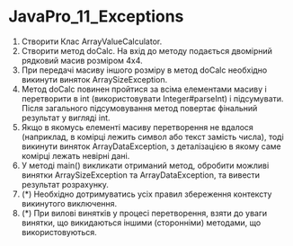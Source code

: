 # JavaPro_11_Exceptions

1. Створити Клас ArrayValueCalculator.  
2. Створити метод doCalc. На вхід до методу подається двомірний рядковий масив розміром 4х4.  
3. При передачі масиву іншого розміру в метод doCalc необхідно викинути виняток ArraySizeException.  
4. Метод doCalc повинен пройтися за всіма елементами масиву і перетворити в int (використовувати Integer#parseInt) і підсумувати. Після загального підсумовування метод повертає фінальний результат у вигляді int.  
5. Якщо в якомусь елементі масиву перетворення не вдалося (наприклад, в комірці лежить символ або текст замість числа), тоді викинути виняток ArrayDataException, з деталізацією в якому саме комірці лежать невірні дані.  
6. У методі main() викликати отриманий метод, обробити можливі винятки ArraySizeException та ArrayDataException, та вивести результат розрахунку.  
7. (*) Необхідно дотримуватись усіх правил збереження контексту викинутого виключення.  
8. (*) При вилові винятків у процесі перетворення, взяти до уваги винятки, що викидаються іншими (сторонніми) методами, що використовуються.  
